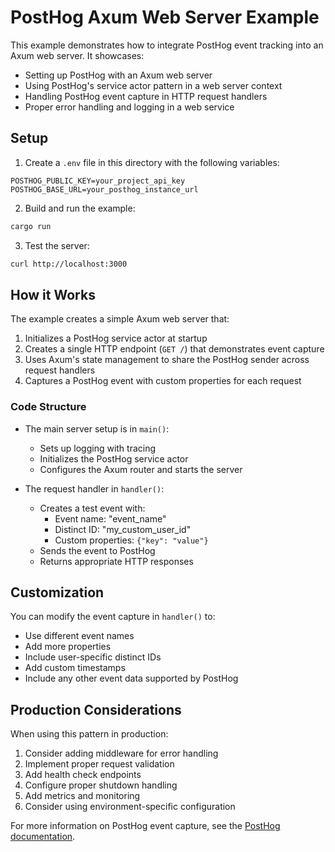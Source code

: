 # PostHog Axum Web Server Example

This example demonstrates how to integrate PostHog event tracking into an Axum web server. It showcases:
- Setting up PostHog with an Axum web server
- Using PostHog's service actor pattern in a web server context
- Handling PostHog event capture in HTTP request handlers
- Proper error handling and logging in a web service

## Setup

1. Create a `.env` file in this directory with the following variables:
```env
POSTHOG_PUBLIC_KEY=your_project_api_key
POSTHOG_BASE_URL=your_posthog_instance_url
```

2. Build and run the example:
```bash
cargo run
```

3. Test the server:
```bash
curl http://localhost:3000
```

## How it Works

The example creates a simple Axum web server that:

1. Initializes a PostHog service actor at startup
2. Creates a single HTTP endpoint (`GET /`) that demonstrates event capture
3. Uses Axum's state management to share the PostHog sender across request handlers
4. Captures a PostHog event with custom properties for each request

### Code Structure

- The main server setup is in `main()`:
  - Sets up logging with tracing
  - Initializes the PostHog service actor
  - Configures the Axum router and starts the server

- The request handler in `handler()`:
  - Creates a test event with:
    - Event name: "event_name"
    - Distinct ID: "my_custom_user_id"
    - Custom properties: `{"key": "value"}`
  - Sends the event to PostHog
  - Returns appropriate HTTP responses

## Customization

You can modify the event capture in `handler()` to:
- Use different event names
- Add more properties
- Include user-specific distinct IDs
- Add custom timestamps
- Include any other event data supported by PostHog

## Production Considerations

When using this pattern in production:
1. Consider adding middleware for error handling
2. Implement proper request validation
3. Add health check endpoints
4. Configure proper shutdown handling
5. Add metrics and monitoring
6. Consider using environment-specific configuration

For more information on PostHog event capture, see the [PostHog documentation](https://posthog.com/docs/libraries/rust).

